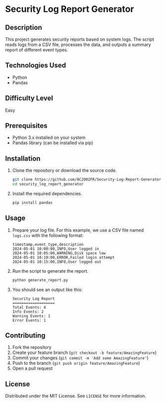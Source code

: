 # Security Log Report Generator

## Description

This project generates security reports based on system logs. The script reads logs from a CSV file, processes the data, and outputs a summary report of different event types.

## Technologies Used

- Python
- Pandas

## Difficulty Level

Easy

## Prerequisites

- Python 3.x installed on your system
- Pandas library (can be installed via pip)

## Installation

1. Clone the repository or download the source code.

    ```bash
    git clone https://github.com/AC2002FR/Security-Log-Report-Generator
    cd security_log_report_generator
    ```

2. Install the required dependencies.

    ```bash
    pip install pandas
    ```

## Usage

1. Prepare your log file. For this example, we use a CSV file named `logs.csv` with the following format:

    ```csv
    timestamp,event_type,description
    2024-05-01 10:00:00,INFO,User logged in
    2024-05-01 10:05:00,WARNING,Disk space low
    2024-05-01 10:10:00,ERROR,Failed login attempt
    2024-05-01 10:15:00,INFO,User logged out
    ```

2. Run the script to generate the report.

    ```bash
    python generate_report.py
    ```

3. You should see an output like this:

    ```
    Security Log Report
    ===================
    Total Events: 4
    Info Events: 2
    Warning Events: 1
    Error Events: 1
    ```

## Contributing

1. Fork the repository
2. Create your feature branch (`git checkout -b feature/AmazingFeature`)
3. Commit your changes (`git commit -m 'Add some AmazingFeature'`)
4. Push to the branch (`git push origin feature/AmazingFeature`)
5. Open a pull request

## License

Distributed under the MIT License. See `LICENSE` for more information.
